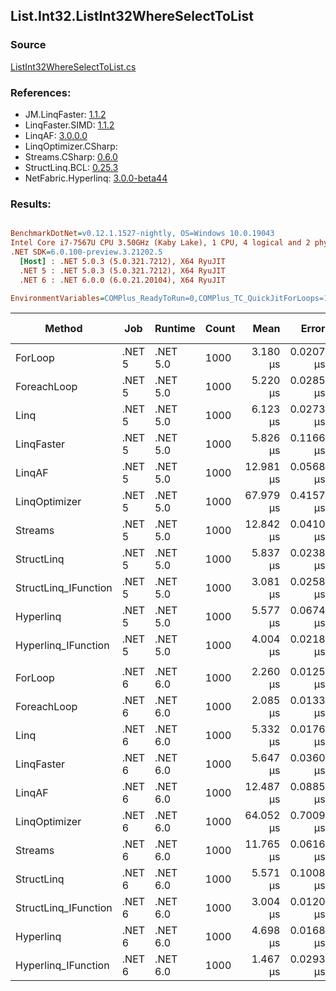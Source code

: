 ﻿## List.Int32.ListInt32WhereSelectToList

### Source
[ListInt32WhereSelectToList.cs](../LinqBenchmarks/List/Int32/ListInt32WhereSelectToList.cs)

### References:
- JM.LinqFaster: [1.1.2](https://www.nuget.org/packages/JM.LinqFaster/1.1.2)
- LinqFaster.SIMD: [1.1.2](https://www.nuget.org/packages/LinqFaster.SIMD/1.0.3)
- LinqAF: [3.0.0.0](https://www.nuget.org/packages/LinqAF/3.0.0.0)
- LinqOptimizer.CSharp: [](https://www.nuget.org/packages/LinqOptimizer.CSharp/)
- Streams.CSharp: [0.6.0](https://www.nuget.org/packages/Streams.CSharp/0.6.0)
- StructLinq.BCL: [0.25.3](https://www.nuget.org/packages/StructLinq.BCL/0.25.3)
- NetFabric.Hyperlinq: [3.0.0-beta44](https://www.nuget.org/packages/NetFabric.Hyperlinq/3.0.0-beta44)

### Results:
``` ini

BenchmarkDotNet=v0.12.1.1527-nightly, OS=Windows 10.0.19043
Intel Core i7-7567U CPU 3.50GHz (Kaby Lake), 1 CPU, 4 logical and 2 physical cores
.NET SDK=6.0.100-preview.3.21202.5
  [Host] : .NET 5.0.3 (5.0.321.7212), X64 RyuJIT
  .NET 5 : .NET 5.0.3 (5.0.321.7212), X64 RyuJIT
  .NET 6 : .NET 6.0.0 (6.0.21.20104), X64 RyuJIT

EnvironmentVariables=COMPlus_ReadyToRun=0,COMPlus_TC_QuickJitForLoops=1,COMPlus_TieredPGO=1  

```
|               Method |    Job |  Runtime | Count |      Mean |     Error |    StdDev | Ratio | RatioSD |   Gen 0 | Gen 1 | Gen 2 | Allocated |
|--------------------- |------- |--------- |------ |----------:|----------:|----------:|------:|--------:|--------:|------:|------:|----------:|
|              ForLoop | .NET 5 | .NET 5.0 |  1000 |  3.180 μs | 0.0207 μs | 0.0184 μs |  1.00 |    0.00 |  2.0561 |     - |     - |      4 KB |
|          ForeachLoop | .NET 5 | .NET 5.0 |  1000 |  5.220 μs | 0.0285 μs | 0.0267 μs |  1.64 |    0.01 |  2.0523 |     - |     - |      4 KB |
|                 Linq | .NET 5 | .NET 5.0 |  1000 |  6.123 μs | 0.0273 μs | 0.0242 μs |  1.93 |    0.01 |  2.1286 |     - |     - |      4 KB |
|           LinqFaster | .NET 5 | .NET 5.0 |  1000 |  5.826 μs | 0.1166 μs | 0.1745 μs |  1.81 |    0.07 |  3.0441 |     - |     - |      6 KB |
|               LinqAF | .NET 5 | .NET 5.0 |  1000 | 12.981 μs | 0.0568 μs | 0.0504 μs |  4.08 |    0.03 |  2.0447 |     - |     - |      4 KB |
|        LinqOptimizer | .NET 5 | .NET 5.0 |  1000 | 67.979 μs | 0.4157 μs | 0.3685 μs | 21.38 |    0.21 | 17.2119 |     - |     - |     35 KB |
|              Streams | .NET 5 | .NET 5.0 |  1000 | 12.842 μs | 0.0410 μs | 0.0320 μs |  4.04 |    0.02 |  2.3041 |     - |     - |      5 KB |
|           StructLinq | .NET 5 | .NET 5.0 |  1000 |  5.837 μs | 0.0238 μs | 0.0199 μs |  1.83 |    0.01 |  1.0300 |     - |     - |      2 KB |
| StructLinq_IFunction | .NET 5 | .NET 5.0 |  1000 |  3.081 μs | 0.0258 μs | 0.0202 μs |  0.97 |    0.01 |  0.9880 |     - |     - |      2 KB |
|            Hyperlinq | .NET 5 | .NET 5.0 |  1000 |  5.577 μs | 0.0674 μs | 0.0597 μs |  1.75 |    0.02 |  0.9842 |     - |     - |      2 KB |
|  Hyperlinq_IFunction | .NET 5 | .NET 5.0 |  1000 |  4.004 μs | 0.0218 μs | 0.0182 μs |  1.26 |    0.01 |  0.9842 |     - |     - |      2 KB |
|                      |        |          |       |           |           |           |       |         |         |       |       |           |
|              ForLoop | .NET 6 | .NET 6.0 |  1000 |  2.260 μs | 0.0125 μs | 0.0110 μs |  1.00 |    0.00 |  2.0561 |     - |     - |      4 KB |
|          ForeachLoop | .NET 6 | .NET 6.0 |  1000 |  2.085 μs | 0.0133 μs | 0.0118 μs |  0.92 |    0.01 |  2.0561 |     - |     - |      4 KB |
|                 Linq | .NET 6 | .NET 6.0 |  1000 |  5.332 μs | 0.0176 μs | 0.0165 μs |  2.36 |    0.01 |  2.1286 |     - |     - |      4 KB |
|           LinqFaster | .NET 6 | .NET 6.0 |  1000 |  5.647 μs | 0.0360 μs | 0.0337 μs |  2.50 |    0.01 |  3.0441 |     - |     - |      6 KB |
|               LinqAF | .NET 6 | .NET 6.0 |  1000 | 12.487 μs | 0.0885 μs | 0.0828 μs |  5.52 |    0.05 |  2.0447 |     - |     - |      4 KB |
|        LinqOptimizer | .NET 6 | .NET 6.0 |  1000 | 64.052 μs | 0.7009 μs | 0.6557 μs | 28.35 |    0.35 | 16.9678 |     - |     - |     35 KB |
|              Streams | .NET 6 | .NET 6.0 |  1000 | 11.765 μs | 0.0616 μs | 0.0546 μs |  5.20 |    0.04 |  2.3041 |     - |     - |      5 KB |
|           StructLinq | .NET 6 | .NET 6.0 |  1000 |  5.571 μs | 0.1008 μs | 0.0894 μs |  2.46 |    0.04 |  1.0300 |     - |     - |      2 KB |
| StructLinq_IFunction | .NET 6 | .NET 6.0 |  1000 |  3.004 μs | 0.0120 μs | 0.0094 μs |  1.33 |    0.01 |  0.9880 |     - |     - |      2 KB |
|            Hyperlinq | .NET 6 | .NET 6.0 |  1000 |  4.698 μs | 0.0168 μs | 0.0149 μs |  2.08 |    0.01 |  0.9842 |     - |     - |      2 KB |
|  Hyperlinq_IFunction | .NET 6 | .NET 6.0 |  1000 |  1.467 μs | 0.0293 μs | 0.0612 μs |  0.63 |    0.02 |  0.9899 |     - |     - |      2 KB |
